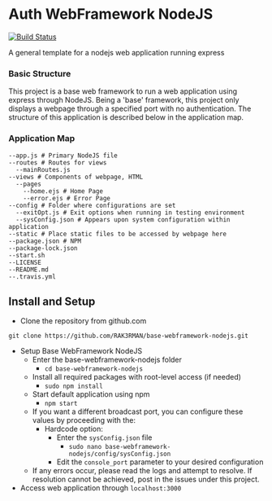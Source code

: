# Auth WebFramework NodeJS
[![Build Status](https://travis-ci.org/RAK3RMAN/auth-webframework-nodejs.svg?branch=master)](https://travis-ci.org/RAK3RMAN/auth-webframework-nodejs)

A general template for a nodejs web application running express

### Basic Structure
This project is a base web framework to run a web application using express through NodeJS. Being a 'base' framework, this project only displays a webpage through a specified port with no authentication. The structure of this application is described below in the application map.

### Application Map
```
--app.js # Primary NodeJS file
--routes # Routes for views
  --mainRoutes.js
--views # Components of webpage, HTML
  --pages
    --home.ejs # Home Page
    --error.ejs # Error Page
--config # Folder where configurations are set
  --exitOpt.js # Exit options when running in testing environment
  --sysConfig.json # Appears upon system configuration within application
--static # Place static files to be accessed by webpage here
--package.json # NPM 
--package-lock.json
--start.sh
--LICENSE
--README.md
--.travis.yml
```

## Install and Setup
- Clone the repository from github.com
```
git clone https://github.com/RAK3RMAN/base-webframework-nodejs.git
```
- Setup Base WebFramework NodeJS
    - Enter the base-webframework-nodejs folder
        - `cd base-webframework-nodejs`
    - Install all required packages with root-level access (if needed)
        - `sudo npm install`    
    - Start default application using npm
        - `npm start`
    - If you want a different broadcast port, you can configure these values by proceeding with the:
        - Hardcode option:
            - Enter the `sysConfig.json` file
                - `sudo nano base-webframework-nodejs/config/sysConfig.json`
            - Edit the `console_port` parameter to your desired configuration
    - If any errors occur, please read the logs and attempt to resolve. If resolution cannot be achieved, post in the issues under this project. 
- Access web application through `localhost:3000`
